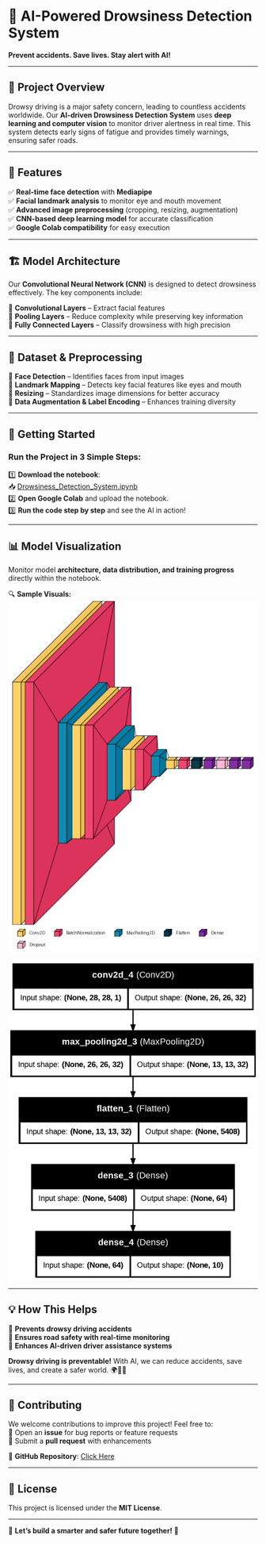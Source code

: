 # 🚗 AI-Powered Drowsiness Detection System  
**Prevent accidents. Save lives. Stay alert with AI!**  

---

## 📌 Project Overview  
Drowsy driving is a major safety concern, leading to countless accidents worldwide. Our **AI-driven Drowsiness Detection System** uses **deep learning and computer vision** to monitor driver alertness in real time. This system detects early signs of fatigue and provides timely warnings, ensuring safer roads.  

---

## 🚀 Features  
✅ **Real-time face detection** with **Mediapipe**  
✅ **Facial landmark analysis** to monitor eye and mouth movement  
✅ **Advanced image preprocessing** (cropping, resizing, augmentation)  
✅ **CNN-based deep learning model** for accurate classification  
✅ **Google Colab compatibility** for easy execution  

---

## 🏗 Model Architecture  
Our **Convolutional Neural Network (CNN)** is designed to detect drowsiness effectively. The key components include:  

🔹 **Convolutional Layers** – Extract facial features  
🔹 **Pooling Layers** – Reduce complexity while preserving key information  
🔹 **Fully Connected Layers** – Classify drowsiness with high precision  

---

## 📂 Dataset & Preprocessing  
🔹 **Face Detection** – Identifies faces from input images  
🔹 **Landmark Mapping** – Detects key facial features like eyes and mouth  
🔹 **Resizing** – Standardizes image dimensions for better accuracy  
🔹 **Data Augmentation & Label Encoding** – Enhances training diversity  

---

## 🚀 Getting Started  
### **Run the Project in 3 Simple Steps:**  
1️⃣ **Download the notebook**:  
   📥 [Drowsiness_Detection_System.ipynb](https://github.com/Dishant4277/Drowsiness-Detection-System/blob/main/Drowsiness_Detection_System.ipynb)  
2️⃣ **Open Google Colab** and upload the notebook.  
3️⃣ **Run the code step by step** and see the AI in action!  

---

## 📊 Model Visualization  
Monitor model **architecture, data distribution, and training progress** directly within the notebook.  

🔍 **Sample Visuals:**  
![Model Visualization 1](https://github.com/Dishant4277/Drowsiness-Detection-System/raw/main/model_visualisation.png)  

![Model Visualization 2](https://github.com/Dishant4277/Drowsiness-Detection-System/raw/main/model_visualisation_2.png)  

---

## 💡 How This Helps  
🔹 **Prevents drowsy driving accidents**  
🔹 **Ensures road safety with real-time monitoring**  
🔹 **Enhances AI-driven driver assistance systems**  

**Drowsy driving is preventable!** With AI, we can reduce accidents, save lives, and create a safer world. 🌍🚗💡  

---

## 📌 Contributing  
We welcome contributions to improve this project! Feel free to:  
🔹 Open an **issue** for bug reports or feature requests  
🔹 Submit a **pull request** with enhancements  

📌 **GitHub Repository**: [Click Here](https://github.com/Dishant4277/Drowsiness-Detection-System)  

---

## 📜 License  
This project is licensed under the **MIT License**.  

---

🚦 **Let’s build a smarter and safer future together!** 🚦  
